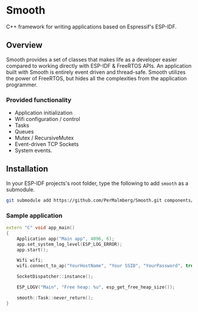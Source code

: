# Smooth
C++ framework for writing applications based on Espressif's ESP-IDF.

## Overview

Smooth provides a set of classes that makes life as a developer easier compared to working directly with ESP-IDF & FreeRTOS APIs.
An application built with Smooth is entirely event driven and thread-safe. Smooth utilizes the power of FreeRTOS, but hides all the complexities from the application programmer.

### Provided functionality

- Application initialization
- Wifi configuration / control
- Tasks
- Queues
- Mutex / RecursiveMutex
- Event-driven TCP Sockets
- System events.

## Installation

In your ESP-IDF projects's root folder, type the following to add `smooth` as a submodule.

```Bash
git submodule add https://github.com/PerMalmberg/Smooth.git components/smooth
```

### Sample application

```C++
extern "C" void app_main()
{
    Application app("Main app", 4096, 6);
    app.set_system_log_level(ESP_LOG_ERROR);
    app.start();

    Wifi wifi;
    wifi.connect_to_ap("YourHostName", "Your SSID", "YourPassword", true);

    SocketDispatcher::instance();

    ESP_LOGV("Main", "Free heap: %u", esp_get_free_heap_size());

    smooth::Task::never_return();
}
```